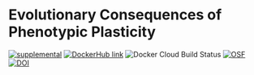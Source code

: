 # Evolutionary Consequences of Phenotypic Plasticity

[![supplemental](https://img.shields.io/badge/go%20to-supplemental%20material-ff69b4)](https://lalejini.com/evolutionary-consequences-of-plasticity/)
[![DockerHub link](https://img.shields.io/badge/DockerHub-Hosted-blue)](https://hub.docker.com/r/amlalejini/evolutionary-consequences-of-plasticity)
![Docker Cloud Build Status](https://img.shields.io/docker/cloud/build/amlalejini/evolutionary-consequences-of-plasticity)
[![OSF](https://img.shields.io/badge/data%20%40%20OSF-10.17605%2FOSF.IO%2FSAV2C-blue)](https://osf.io/sav2c/)
[![DOI](https://zenodo.org/badge/286621009.svg)](https://zenodo.org/badge/latestdoi/286621009)

